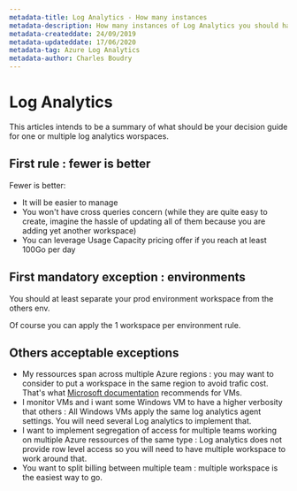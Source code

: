 ```yaml
---
metadata-title: Log Analytics - How many instances
metadata-description: How many instances of Log Analytics you should have is a recurring topic. Here is my synthesis on this question.
metadata-createddate: 24/09/2019
metadata-updateddate: 17/06/2020
metadata-tag: Azure Log Analytics
metadata-author: Charles Boudry
---
```


# Log Analytics

This articles intends to be a summary of what should be your decision guide for one or multiple log analytics worspaces.

## First rule : fewer is better

Fewer is better:
   - It will be easier to manage
   - You won't have cross queries concern (while they are quite easy to create, imagine the hassle of updating all of them because you are adding yet another workspace)
   - You can leverage Usage Capacity pricing offer if you reach at least 100Go per day

## First mandatory exception : environments

You should at least separate your prod environment workspace from the others env.

Of course you can apply the 1 workspace per environment rule.

## Others acceptable exceptions

   - My ressources span across multiple Azure regions : you may want to consider to put a workspace in the same region to avoid trafic cost. That's what [Microsoft documentation] recommends for VMs.
   - I monitor VMs and i want some Windows VM to have a higher verbosity that others : All Windows VMs apply the same log analytics agent settings. You will need several Log analytics to implement that.
   - I want to implement segregation of access for multiple teams working on multiple Azure ressources of the same type : Log analytics does not provide row level access so you will need to have multiple workspace to work around that. 
   - You want to split billing between multiple team : multiple workspace is the easiest way to go.


[Microsoft documentation]:https://docs.microsoft.com/en-gb/azure/cloud-adoption-framework/manage/azure-server-management/prerequisites
